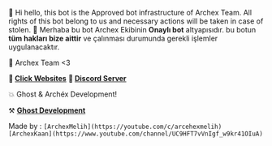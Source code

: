 👋 Hi hello, this bot is the Approved bot infrastructure of Archex Team. All rights of this bot belong to us and necessary actions will be taken in case of stolen.
👋 Merhaba bu bot Archex Ekibinin **Onaylı bot** altyapısıdır. bu botun **tüm hakları bize aittir** ve çalınması durumunda gerekli işlemler uygulanacaktır.

🔧 Archex Team <3

**📣 [Click Websites](http://www.archexlist.tk)**
**📣 [Discord Server](https://discord.gg/qDsQzjb5gN)**

💥 Ghost & Archéx Development!

⚒️ [**Ghost Development**](https://discord.gg/KMJCshWX4D)

Made by : ```[ArchexMelih](https://youtube.com/c/arcehexmelih)
             [ArchexKaan](https://www.youtube.com/channel/UC9HFT7vVnIgf_w9kr41OIuA)```  
             
            

